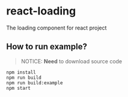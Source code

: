 # react-loading
The loading component for react project

## How to run example?
> NOTICE:
> **Need** to download source code
```
npm install
npm run build
npm run build:example
npm start
```